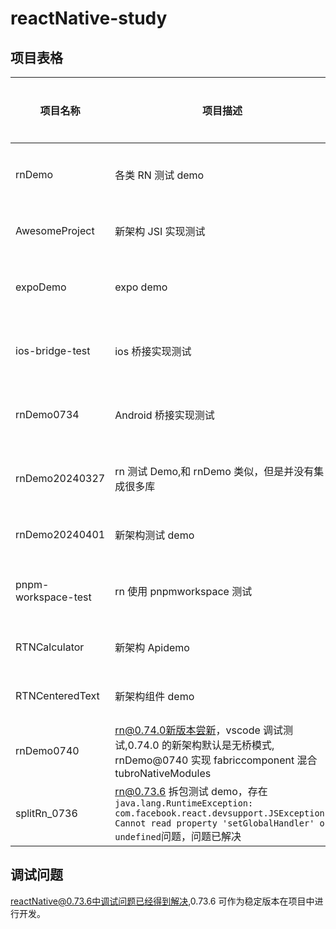 # reactNative-study

## 项目表格

| 项目名称            | 项目描述                                                                                                                                                                   | 项目架构 |
| ------------------- | -------------------------------------------------------------------------------------------------------------------------------------------------------------------------- | -------- |
| rnDemo              | 各类 RN 测试 demo                                                                                                                                                          | 非新架构 |
| AwesomeProject      | 新架构 JSI 实现测试                                                                                                                                                        | 新架构   |
| expoDemo            | expo demo                                                                                                                                                                  | 非新架构 |
| ios-bridge-test     | ios 桥接实现测试                                                                                                                                                           | 非新架构 |
| rnDemo0734          | Android 桥接实现测试                                                                                                                                                       | 非新架构 |
| rnDemo20240327      | rn 测试 Demo,和 rnDemo 类似，但是并没有集成很多库                                                                                                                          | 非新架构 |
| rnDemo20240401      | 新架构测试 demo                                                                                                                                                            | 新架构   |
| pnpm-workspace-test | rn 使用 pnpmworkspace 测试                                                                                                                                                 | 非新架构 |
| RTNCalculator       | 新架构 Apidemo                                                                                                                                                             | 新架构   |
| RTNCenteredText     | 新架构组件 demo                                                                                                                                                            | 新架构   |
| rnDemo0740          | rn@0.74.0新版本尝新，vscode 调试测试,0.74.0 的新架构默认是无桥模式, rnDemo@0740 实现 fabriccomponent 混合 tubroNativeModules                                               | 新架构   |
| splitRn_0736        | rn@0.73.6 拆包测试 demo，存在`java.lang.RuntimeException: com.facebook.react.devsupport.JSException: Cannot read property 'setGlobalHandler' of undefined`问题，问题已解决 | 旧架构   |

## 调试问题

reactNative@0.73.6中调试问题已经得到解决,0.73.6 可作为稳定版本在项目中进行开发。
